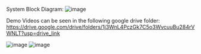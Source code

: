 System Block Diagram:
![image](https://github.com/user-attachments/assets/93f1eb28-f0d4-49f2-b809-9d226f4d9e9c)


Demo Videos can be seen in the following google drive folder:
https://drive.google.com/drive/folders/1j3WnL4PczGk7C5o3WvcuuBu284rVWNLT?usp=drive_link

![image](https://github.com/user-attachments/assets/d5868942-03f2-43a2-88d2-91b23b42be2b)
![image](https://github.com/user-attachments/assets/8c2bd327-c541-4d0e-9840-9600cc299c3b)
